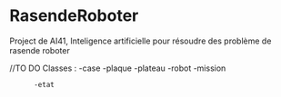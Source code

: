 # RasendeRoboter
Project de AI41, Inteligence artificielle pour résoudre des problème de rasende roboter

//TO DO
Classes : -case
          -plaque
          -plateau
          -robot
          -mission
          
          -etat
          
